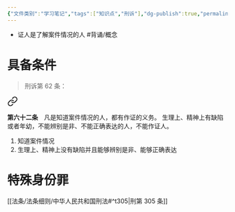 ```yaml
---
{"文件类别":"学习笔记","tags":["知识点","刑诉"],"dg-publish":true,"permalink":"/学习笔记studyup/刑事诉讼法/证人/","dgPassFrontmatter":true,"created":"2024-09-14T15:58:52.598+08:00","updated":"2024-11-02T10:41:30.470+08:00"}
---
```


- 证人是了解案件情况的人 #背诵/概念 
# 具备条件 
>刑诉第 62 条：
<div class="transclusion internal-embed is-loaded"><a class="markdown-embed-link" href="////#t62" aria-label="Open link"><svg xmlns="http://www.w3.org/2000/svg" width="24" height="24" viewBox="0 0 24 24" fill="none" stroke="currentColor" stroke-width="2" stroke-linecap="round" stroke-linejoin="round" class="svg-icon lucide-link"><path d="M10 13a5 5 0 0 0 7.54.54l3-3a5 5 0 0 0-7.07-7.07l-1.72 1.71"></path><path d="M14 11a5 5 0 0 0-7.54-.54l-3 3a5 5 0 0 0 7.07 7.07l1.71-1.71"></path></svg></a><div class="markdown-embed">



**第六十二条**　凡是知道案件情况的人，都有作证的义务。
生理上、精神上有缺陷或者年幼，不能辨别是非、不能正确表达的人，不能作证人。 

</div></div>

1. 知道案件情况
2. 生理上、精神上没有缺陷并且能够辨别是非、能够正确表达
# 特殊身份罪
[[法条/法条细则/中华人民共和国刑法#^t305\|刑第 305 条]]